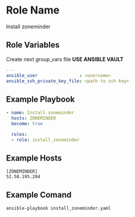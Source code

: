 Role Name
=========

Install zoneminder

Role Variables
--------------

Create next group_vars file **USE ANSIBLE VAULT**
```yaml
---
ansible_user                : <username>
ansible_ssh_private_key_file: <path to ssh key>
```

Example Playbook
----------------

```yaml
- name: Install zoneminder
  hosts: ZONEMINDER
  become: true

  roles:
  - role: install_zoneminder
```

Example Hosts
----------------
```
[ZONEMINDER]
52.58.195.204
```

Example Comand
----------------
```sh
ansible-playbook install_zoneminder.yaml
```